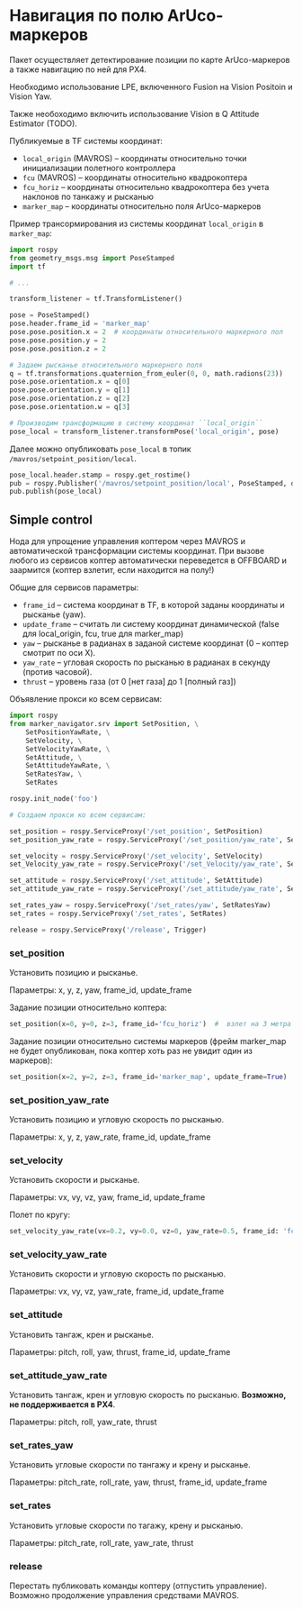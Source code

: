 Навигация по полю ArUco-маркеров
================================

Пакет осуществляет детектирование позиции по карте ArUco-маркеров а также навигацию по ней для PX4.

Необходимо использование LPE, включенного Fusion на Vision Positoin и Vision Yaw.

Также необоходимо включить использование Vision в Q Attitude Estimator (TODO).

Публикуемые в TF системы координат:

* ``local_origin`` (MAVROS) – координаты относительно точки инициализации полетного контроллера
* ``fcu`` (MAVROS) –  координаты относительно квадрокоптера
* ``fcu_horiz`` – координаты относительно квадрокоптера без учета наклонов по танкажу и рысканью
* ``marker_map`` – координаты относительно поля ArUco-маркеров

Пример трансормирования из системы координат ``local_origin`` в ``marker_map``:

```python
import rospy
from geometry_msgs.msg import PoseStamped
import tf

# ...

transform_listener = tf.TransformListener()

pose = PoseStamped()
pose.header.frame_id = 'marker_map'
pose.pose.position.x = 2  # координаты относительного маркерного пол
pose.pose.position.y = 2
pose.pose.position.z = 2

# Задаем рысканье относительного маркерного поля
q = tf.transformations.quaternion_from_euler(0, 0, math.radions(23))
pose.pose.orientation.x = q[0]
pose.pose.orientation.y = q[1]
pose.pose.orientation.z = q[2]
pose.pose.orientation.w = q[3]

# Производим трансформацию в систему координат ``local_origin``
pose_local = transform_listener.transformPose('local_origin', pose)
```

Далее можно опубликовать ``pose_local`` в топик ``/mavros/setpoint_position/local``.

```python
pose_local.header.stamp = rospy.get_rostime()
pub = rospy.Publisher('/mavros/setpoint_position/local', PoseStamped, queue_size=1)
pub.publish(pose_local)
```

Simple control
--------------

Нода для упрощение управления коптером через MAVROS и автоматической трансформации системы координат.
При вызове любого из сервисов коптер автоматически переведется в OFFBOARD и заармится (коптер взлетит, если находится на полу!)

Общие для сервисов параметры:

* ``frame_id`` – система координат в TF, в которой заданы координаты и рысканье (yaw).
* ``update_frame`` – считать ли систему координат динамической (false для local_origin, fcu, true для marker_map)
* ``yaw`` – рысканье в радианах в заданой системе координат (0 – коптер смотрит по оси X).
* ``yaw_rate`` – угловая скорость по рысканью в радианах в секунду (против часовой).
* ``thrust`` – уровень газа (от 0 [нет газа] до 1 [полный газ])

Объявление прокси ко всем сервисам:

```python
import rospy
from marker_navigator.srv import SetPosition, \
    SetPositionYawRate, \
    SetVelocity, \
    SetVelocityYawRate, \
    SetAttitude, \
    SetAttitudeYawRate, \
    SetRatesYaw, \
    SetRates

rospy.init_node('foo')

# Создаем прокси ко всем сервисам:

set_position = rospy.ServiceProxy('/set_position', SetPosition)
set_position_yaw_rate = rospy.ServiceProxy('/set_position/yaw_rate', SetPositionYawRate)

set_velocity = rospy.ServiceProxy('/set_velocity', SetVelocity)
set_Velocity_yaw_rate = rospy.ServiceProxy('/set_Velocity/yaw_rate', SetVelocityYawRate)

set_attitude = rospy.ServiceProxy('/set_attitude', SetAttitude)
set_attitude_yaw_rate = rospy.ServiceProxy('/set_attitude/yaw_rate', SetattitudeYawRate)

set_rates_yaw = rospy.ServiceProxy('/set_rates/yaw', SetRatesYaw)
set_rates = rospy.ServiceProxy('/set_rates', SetRates)

release = rospy.ServiceProxy('/release', Trigger)
```

### set_position

Установить позицию и рысканье.

Параметры: x, y, z, yaw, frame_id, update_frame

Задание позиции относительно коптера:

```python
set_position(x=0, y=0, z=3, frame_id='fcu_horiz')  #  взлет на 3 метра
```

Задание позиции относительно системы маркеров
(фрейм marker_map не будет опубликован, пока коптер хоть раз не увидит один из маркеров):

```python
set_position(x=2, y=2, z=3, frame_id='marker_map', update_frame=True)  #  полет в координату 2:2, высота 3 метра
```

### set_position_yaw_rate

Установить позицию и угловую скорость по рысканью.

Параметры: x, y, z, yaw_rate, frame_id, update_frame

### set_velocity

Установить скорости и рысканье.

Параметры: vx, vy, vz, yaw, frame_id, update_frame

Полет по кругу:

```python
set_velocity_yaw_rate(vx=0.2, vy=0.0, vz=0, yaw_rate=0.5, frame_id: 'fcu_horiz', update_frame: true}"
```

### set_velocity_yaw_rate

Установить скорости и угловую скорость по рысканью.

Параметры: vx, vy, vz, yaw_rate, frame_id, update_frame

### set_attitude

Установить тангаж, крен и рысканье.

Параметры: pitch, roll, yaw, thrust, frame_id, update_frame

### set_attitude_yaw_rate

Установить тангаж, крен и угловую скорость по рысканью.  **Возможно, не поддерживается в PX4**.

Параметры: pitch, roll, yaw_rate, thrust

### set_rates_yaw

Установить угловые скорости по тангажу и крену и рысканье.

Параметры: pitch_rate, roll_rate, yaw, thrust, frame_id, update_frame

### set_rates

Установить угловые скорости по тагажу, крену и рысканью.

Параметры: pitch_rate, roll_rate, yaw_rate, thrust

### release

Перестать публиковать команды коптеру (отпустить управление).
Возможно продолжение управления средствами MAVROS.
